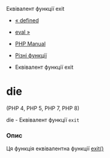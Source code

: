 Еквівалент функції exit

-   [« defined](function.defined.md)
    
-   [eval »](function.eval.md)
    
-   [PHP Manual](index.md)
    
-   [Різні функції](ref.misc.md)
    
-   Еквівалент функції exit
    

# die

(PHP 4, PHP 5, PHP 7, PHP 8)

die - Еквівалент функції `exit`

### Опис

Ця функція еквівалентна функції [exit()](function.exit.md)